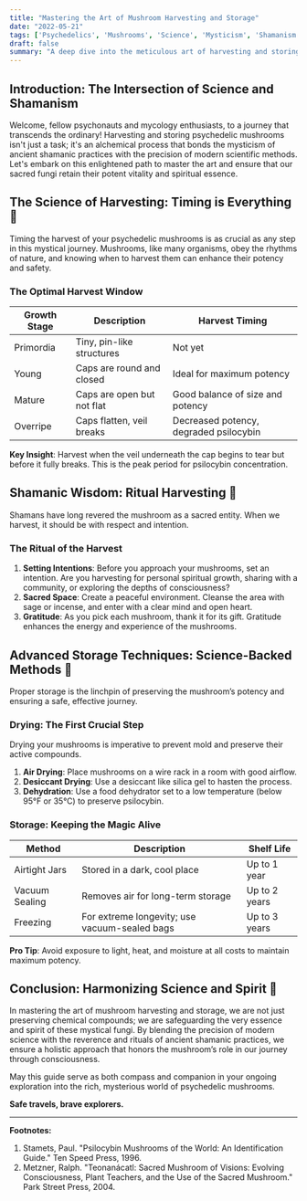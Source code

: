 ```yaml
---
title: "Mastering the Art of Mushroom Harvesting and Storage"
date: "2022-05-21"
tags: ['Psychedelics', 'Mushrooms', 'Science', 'Mysticism', 'Shamanism', 'Safety', 'Harvesting', 'Storage', 'Mycology']
draft: false
summary: "A deep dive into the meticulous art of harvesting and storing psychedelic mushrooms, blending cutting-edge science with ancient shamanic wisdom to ensure both potency and spiritual integrity."
---
```


## Introduction: The Intersection of Science and Shamanism

Welcome, fellow psychonauts and mycology enthusiasts, to a journey that transcends the ordinary! Harvesting and storing psychedelic mushrooms isn't just a task; it's an alchemical process that bonds the mysticism of ancient shamanic practices with the precision of modern scientific methods. Let's embark on this enlightened path to master the art and ensure that our sacred fungi retain their potent vitality and spiritual essence.

## The Science of Harvesting: Timing is Everything 🌿

Timing the harvest of your psychedelic mushrooms is as crucial as any step in this mystical journey. Mushrooms, like many organisms, obey the rhythms of nature, and knowing when to harvest them can enhance their potency and safety.

### The Optimal Harvest Window

| Growth Stage | Description                         | Harvest Timing                             |
|--------------|-------------------------------------|-------------------------------------------|
| Primordia    | Tiny, pin-like structures           | Not yet                                    |
| Young        | Caps are round and closed           | Ideal for maximum potency                 |
| Mature       | Caps are open but not flat          | Good balance of size and potency          |
| Overripe     | Caps flatten, veil breaks           | Decreased potency, degraded psilocybin    |

**Key Insight**: Harvest when the veil underneath the cap begins to tear but before it fully breaks. This is the peak period for psilocybin concentration.

## Shamanic Wisdom: Ritual Harvesting 🌙

Shamans have long revered the mushroom as a sacred entity. When we harvest, it should be with respect and intention.

### The Ritual of the Harvest

1. **Setting Intentions**: Before you approach your mushrooms, set an intention. Are you harvesting for personal spiritual growth, sharing with a community, or exploring the depths of consciousness?
2. **Sacred Space**: Create a peaceful environment. Cleanse the area with sage or incense, and enter with a clear mind and open heart.
3. **Gratitude**: As you pick each mushroom, thank it for its gift. Gratitude enhances the energy and experience of the mushrooms.

## Advanced Storage Techniques: Science-Backed Methods 🧪

Proper storage is the linchpin of preserving the mushroom’s potency and ensuring a safe, effective journey.

### Drying: The First Crucial Step

Drying your mushrooms is imperative to prevent mold and preserve their active compounds.

1. **Air Drying**: Place mushrooms on a wire rack in a room with good airflow.
2. **Desiccant Drying**: Use a desiccant like silica gel to hasten the process.
3. **Dehydration**: Use a food dehydrator set to a low temperature (below 95°F or 35°C) to preserve psilocybin.

### Storage: Keeping the Magic Alive

| Method       | Description                                      | Shelf Life             |
|--------------|--------------------------------------------------|------------------------|
| Airtight Jars| Stored in a dark, cool place                     | Up to 1 year           |
| Vacuum Sealing| Removes air for long-term storage               | Up to 2 years          |
| Freezing     | For extreme longevity; use vacuum-sealed bags    | Up to 3 years          |

**Pro Tip**: Avoid exposure to light, heat, and moisture at all costs to maintain maximum potency.

## Conclusion: Harmonizing Science and Spirit 🌌

In mastering the art of mushroom harvesting and storage, we are not just preserving chemical compounds; we are safeguarding the very essence and spirit of these mystical fungi. By blending the precision of modern science with the reverence and rituals of ancient shamanic practices, we ensure a holistic approach that honors the mushroom’s role in our journey through consciousness.

May this guide serve as both compass and companion in your ongoing exploration into the rich, mysterious world of psychedelic mushrooms. 

**Safe travels, brave explorers.**

--- 

**Footnotes:**

1. Stamets, Paul. "Psilocybin Mushrooms of the World: An Identification Guide." Ten Speed Press, 1996.
2. Metzner, Ralph. "Teonanácatl: Sacred Mushroom of Visions: Evolving Consciousness, Plant Teachers, and the Use of the Sacred Mushroom." Park Street Press, 2004.

